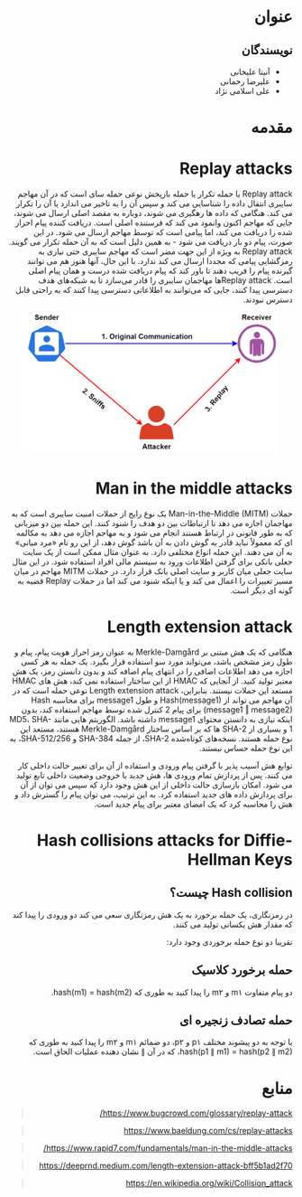 <div dir="rtl">

# عنوان

## نویسندگان

- آنیتا علیخانی
- علیرضا رحمانی
- علی اسلامی نژاد

# مقدمه

# Replay attacks
Replay attack یا حمله تکرار یا حمله بازپخش نوعی حمله سای است که در آن مهاجم سایبری انتقال داده را شناسایی می کند و سپس آن را به تاخیر می اندازد یا آن را تکرار می کند. هنگامی که داده ها رهگیری می شوند، دوباره به مقصد اصلی ارسال می شوند، جایی که مهاجم اکنون وانمود می کند که فرستنده اصلی است. دریافت کننده پیام احراز شده را دریافت می کند، اما پیامی است که توسط مهاجم ارسال می شود. در این صورت، پیام دو بار دریافت می شود - به همین دلیل است که به آن حمله تکرار می گویند. Replay attack به ویژه از این جهت مضر است که مهاجم سایبری حتی نیازی به رمزگشایی پیامی که مجددا ارسال می کند ندارد. با این حال، آنها هنوز هم می توانند گیرنده پیام را فریب دهند تا باور کند که پیام دریافت شده درست و همان پیام اصلی است. Replay attackها مهاجمان سایبری را قادر می‌سازد تا به شبکه‌های هدف دسترسی پیدا کنند، جایی که می‌توانند به اطلاعاتی دسترسی پیدا کنند که به راحتی قابل دسترس نبودند.
<img src="./images/replay.webp" style="display: block;padding:5px; auto;padding-top:10px; width: 90%; margin-left: auto;margin-right: auto;">

# Man in the middle attacks
حملات Man-in-the-Middle (MITM) یک نوع رایج از حملات امنیت سایبری است که به مهاجمان اجازه می دهد تا ارتباطات بین دو هدف را شنود کنند. این حمله بین دو میزبانی که به طور قانونی در ارتباط هستند انجام می شود و به مهاجم اجازه می دهد به مکالمه ای که معمولاً نباید قادر به گوش دادن به آن باشد گوش دهد، از این رو نام «مرد میانی» به آن می دهند. این حمله انواع مختلفی دارد. به عنوان مثال ممکن است از یک سایت جعلی بانکی برای گرفتن اطلاعات ورود به سیستم مالی افراد استفاده شود. در این مثال سایت جعلی میان کاربر و سایت اصلی بانک قرار دارد. در حملات MITM مهاجم در میان مسیر تغییرات را اعمال می کند و یا اینکه شنود می کند اما در حملات Replay قضیه به گونه ای دیگر است.

  
  # Length extension attack
هنگامی که یک هش مبتنی بر Merkle-Damgård به عنوان رمز احراز هویت پیام، پیام و طول رمز مشخص باشد، می‌تواند مورد سو استفاده قرار بگیرد. یک حمله به هر کسی اجازه می دهد اطلاعات اضافی را در انتهای پیام اضافه کند و بدون دانستن رمز، یک هش معتبر تولید کنید.
از آنجایی که HMAC از این ساختار استفاده نمی کند، هش های HMAC مستعد این حملات نیستند.
بنابراین، Length extension attack نوعی حمله است که در آن مهاجم می تواند از Hash(message1) و طول message1 برای محاسبه Hash (message1 ‖ message2) برای پیام 2 کنترل شده توسط مهاجم استفاده کند، بدون اینکه نیازی به دانستن محتوای message1 داشته باشد.
الگوریتم هایی مانند MD5، SHA-1 و بسیاری از SHA-2 ها که بر اساس ساختار Merkle-Damgård هستند، مستعد این نوع حمله هستند. نسخه‌های کوتاه‌شده SHA-2، از جمله SHA-384 و SHA-512/256، به این نوع حمله حساس نیستند.

توابع هش آسیب پذیر با گرفتن پیام ورودی و استفاده از آن برای تغییر حالت داخلی کار می کنند. پس از پردازش تمام ورودی ها، هش جدید با خروجی وضعیت داخلی تابع تولید می شود. امکان بازسازی حالت داخلی از این هش وجود دارد که سپس می توان از آن برای پردازش داده های جدید استفاده کرد. به این ترتیب، می توان پیام را گسترش داد و هش را محاسبه کرد که یک امضای معتبر برای پیام جدید است.
  
  # Hash collisions attacks for Diffie-Hellman Keys
  
  ## Hash collision چیست؟
در رمزنگاری، یک حمله برخورد به یک هش رمزنگاری سعی می کند دو ورودی را پیدا کند که مقدار هش یکسانی تولید می کنند.

تقریبا دو نوع حمله برخوردی وجود دارد:

## حمله برخورد کلاسیک
دو پیام متفاوت m۱ و m۲ را پیدا کنید به طوری که hash(m1) = hash(m2).

## حمله تصادف زنجیره ای
با توجه به دو پیشوند مختلف p۱ و p۲، دو ضمائم m۱ و m۲ را پیدا کنید به طوری که hash(p1 ∥ m1) = hash(p2 ∥ m2)، که در آن ∥ نشان دهنده عملیات الحاق است.
  
# منابع
>https://www.bugcrowd.com/glossary/replay-attack/

>https://www.baeldung.com/cs/replay-attacks

>https://www.rapid7.com/fundamentals/man-in-the-middle-attacks/
  
>https://deeprnd.medium.com/length-extension-attack-bff5b1ad2f70
  
>https://en.wikipedia.org/wiki/Collision_attack


</div>
